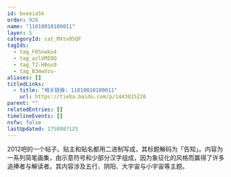 ```yaml
---
id: bxeeia5k
order: 928
name: "11010010100011"
layer: 5
categoryId: cat_MXtv05QF
tagIds:
  - tag_F0Snwko4
  - tag_aclVMIOQ
  - tag_T2-H0ou9
  - tag_B3mwVzu-
aliases: []
titledLinks:
  - title: "相关链接: 11010010100011"
    url: https://tieba.baidu.com/p/1443015226
parent: ""
relatedEntries: []
timelineEvents: []
nsfw: false
lastUpdated: 1758087125
---
```


2012吧的一个帖子。贴主和贴名都用二进制写成，其标题解码为「告知」。内容为一系列简笔画集，由示意符号和少部分汉字组成，因为象征化的风格而赢得了许多追捧者与解读者。其内容涉及五行、阴阳、大宇宙与小宇宙等主题。